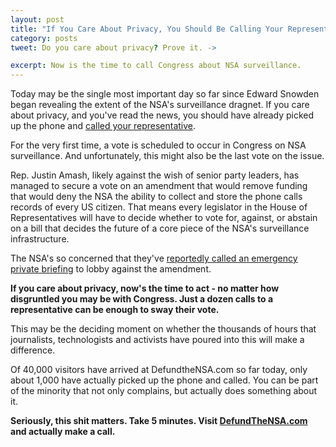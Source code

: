 ```yaml
---
layout: post
title: "If You Care About Privacy, You Should Be Calling Your Representatives"
category: posts
tweet: Do you care about privacy? Prove it. ->

excerpt: Now is the time to call Congress about NSA surveillance.
---
```


Today may be the single most important day so far since Edward Snowden began revealing the extent of the NSA's surveillance dragnet. If you care about privacy, and you've read the news, you should have already picked up the phone and <a href="http://defundthensa.com" target="_blank">called your representative</a>. 

For the very first time, a vote is scheduled to occur in Congress on NSA surveillance. And unfortunately, this might also be the last vote on the issue.

Rep. Justin Amash, likely against the wish of senior party leaders, has managed to secure a vote on an amendment that would remove funding that would deny the NSA the ability to collect and store the phone calls records of every US citizen. That means every legislator in the House of Representatives will have to decide whether to vote for, against, or abstain on a bill that decides the future of a core piece of the NSA's surveillance infrastructure.

The NSA's so concerned that they've <a href="https://www.google.com/search?q=justin+amash">reportedly called an emergency private briefing</a> to lobby against the amendment. 

**If you care about privacy, now's the time to act - no matter how disgruntled you may be with Congress. Just a dozen calls to a representative can be enough to sway their vote.**

This may be the deciding moment on whether the thousands of hours that journalists, technologists and activists have poured into this will make a difference.

Of 40,000 visitors have arrived at DefundtheNSA.com so far today, only about 1,000 have actually picked up the phone and called. You can be part of the minority that not only complains, but actually does something about it.

**Seriously, this shit matters. Take 5 minutes. Visit <a href="http://DefundTheNSA.com">DefundTheNSA.com</a> and actually make a call.**




<br />